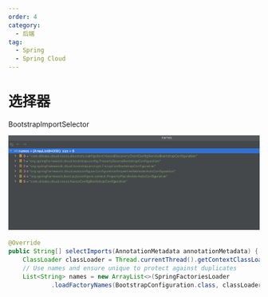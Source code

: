 ```yaml
---
order: 4
category:
  - 后端
tag:
  - Spring
  - Spring Cloud
---
```

# 选择器

BootstrapImportSelector

![BootstrapImportSelector](images/img_19.png)


~~~ java
@Override
public String[] selectImports(AnnotationMetadata annotationMetadata) {
	ClassLoader classLoader = Thread.currentThread().getContextClassLoader();
	// Use names and ensure unique to protect against duplicates
	List<String> names = new ArrayList<>(SpringFactoriesLoader
			.loadFactoryNames(BootstrapConfiguration.class, classLoader));

~~~